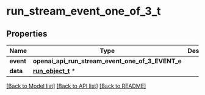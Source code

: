 # run_stream_event_one_of_3_t

## Properties
Name | Type | Description | Notes
------------ | ------------- | ------------- | -------------
**event** | **openai_api_run_stream_event_one_of_3_EVENT_e** |  | 
**data** | [**run_object_t**](run_object.md) \* |  | 

[[Back to Model list]](../README.md#documentation-for-models) [[Back to API list]](../README.md#documentation-for-api-endpoints) [[Back to README]](../README.md)


